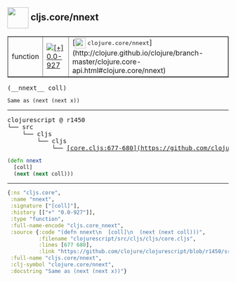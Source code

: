 ## <img width="48px" valign="middle" src="http://i.imgur.com/Hi20huC.png"> cljs.core/nnext

 <table border="1">
<tr>
<td>function</td>
<td><a href="https://github.com/cljsinfo/api-refs/tree/0.0-927"><img valign="middle" alt="[+] 0.0-927" src="https://img.shields.io/badge/+-0.0--927-lightgrey.svg"></a> </td>
<td>
[<img height="24px" valign="middle" src="http://i.imgur.com/1GjPKvB.png"> <samp>clojure.core/nnext</samp>](http://clojure.github.io/clojure/branch-master/clojure.core-api.html#clojure.core/nnext)
</td>
</tr>
</table>

 <samp>
(__nnext__ coll)<br>
</samp>

```
Same as (next (next x))
```

---

 <pre>
clojurescript @ r1450
└── src
    └── cljs
        └── cljs
            └── <ins>[core.cljs:677-680](https://github.com/clojure/clojurescript/blob/r1450/src/cljs/cljs/core.cljs#L677-L680)</ins>
</pre>

```clj
(defn nnext
  [coll]
  (next (next coll)))
```


---

```clj
{:ns "cljs.core",
 :name "nnext",
 :signature ["[coll]"],
 :history [["+" "0.0-927"]],
 :type "function",
 :full-name-encode "cljs.core_nnext",
 :source {:code "(defn nnext\n  [coll]\n  (next (next coll)))",
          :filename "clojurescript/src/cljs/cljs/core.cljs",
          :lines [677 680],
          :link "https://github.com/clojure/clojurescript/blob/r1450/src/cljs/cljs/core.cljs#L677-L680"},
 :full-name "cljs.core/nnext",
 :clj-symbol "clojure.core/nnext",
 :docstring "Same as (next (next x))"}

```
